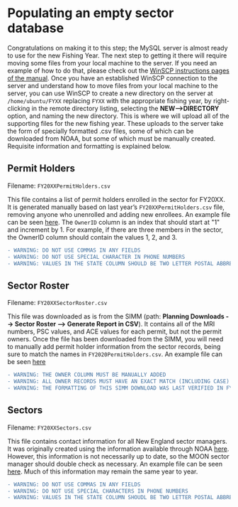 # Populating an empty sector database

Congratulations on making it to this step; the MySQL server is almost ready to use for the new Fishing Year. The next step to getting it there will require moving some files from your local machine to the server. If you need an example of how to do that, please check out the [WinSCP instructions pages of the manual](/Manuals/WinSCP.md). Once you have an established WinSCP connection to the server and understand how to move files from your local machine to the server, you can use WinSCP to create a new directory on the server at `/home/ubuntu/FYXX` replacing `FYXX` with the appropriate fishing year, by right-clicking in the remote directory listing, selecting the **NEW-->DIRECTORY** option, and naming the new directory. This is where we will upload all of the supporting files for the new fishing year.  These uploads to the server take the form of specially formatted .csv files, some of which can be downloaded from NOAA, but some of which must be manually created. Requisite information and formatting is explained below. 

## Permit Holders
Filename: `FY20XXPermitHolders.csv`

This file contains a list of permit holders enrolled in the sector for FY20XX. It is generated manually based on last year’s `FY20XXPermitHolders.csv` file, removing anyone who unenrolled and adding new enrollees. An example file can be seen [here](/SupportingFiles/FY20XXPermitHolders.csv). The `OwnerID` column is an index that should start at "1" and increment by 1. For example, if there are three members in the sector, the OwnerID column should contain the values 1, 2, and 3. 
```diff
- WARNING: DO NOT USE COMMAS IN ANY FIELDS
- WARNING: DO NOT USE SPECIAL CHARACTER IN PHONE NUMBERS
- WARNING: VALUES IN THE STATE COLUMN SHOULD BE TWO LETTER POSTAL ABBREVIATIONS
```

## Sector Roster
Filename: `FY20XXSectorRoster.csv`

This file was downloaded as is from the SIMM (path: **Planning Downloads --> Sector Roster --> Generate Report in CSV**). It contains all of the MRI numbers, PSC values, and ACE values for each permit, but not the permit owners. Once the file has been downloaded from the SIMM, you will need to manually add permit holder information from the sector records, being sure to match the names in `FY2020PermitHolders.csv`. An example file can be seen [here](/SupportingFiles/FY20XXSectorRoster.csv)
```diff
- WARNING: THE OWNER COLUMN MUST BE MANUALLY ADDED
- WARNING: ALL OWNER RECORDS MUST HAVE AN EXACT MATCH (INCLUDING CASE) IN THE OWNER COLUMN OF THE PERMIT HOLDERS TABLE
- WARNING: THE FORMATTING OF THIS SIMM DOWNLOAD WAS LAST VERIFIED IN FY2020
```

## Sectors
Filename: `FY20XXSectors.csv`

This file contains contact information for all New England sector managers. It was originally created using the information available through NOAA [here](https://www.fisheries.noaa.gov/new-england-mid-atlantic/commercial-fishing/sector-manager-contact-information). However, this information is not necessarily up to date, so the MOON sector manager should double check as necessary. An example file can be seen [here](/SupportingFiles/FY20XXSectors.csv). Much of this information may remain the same year to year. 
```diff
- WARNING: DO NOT USE COMMAS IN ANY FIELDS
- WARNING: DO NOT USE SPECIAL CHARACTERS IN PHONE NUMBERS
- WARNING: VALUES IN THE STATE COLUMN SHOUDL BE TWO LETTER POSTAL ABBREVIATIONS
```

## 
